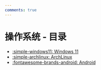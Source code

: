```yaml
---
comments: true
---
```


# 操作系统 - 目录

- [:simple-windows11: Windows 11](windows11.md)
- [:simple-archlinux: ArchLinux](archlinux.md)
- [:fontawesome-brands-android: Android](android.md)